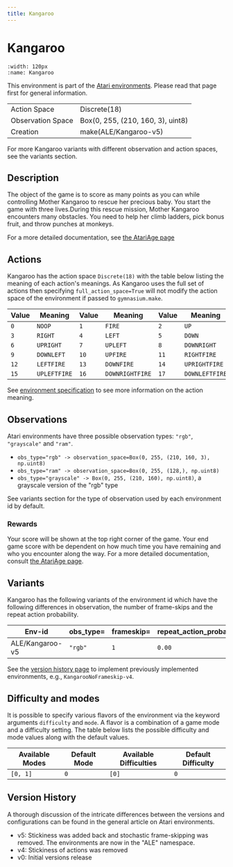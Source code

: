 ```yaml
---
title: Kangaroo
---
```


# Kangaroo

```{figure} ../../_static/videos/environments/kangaroo.gif
:width: 120px
:name: Kangaroo
```

This environment is part of the <a href='..'>Atari environments</a>. Please read that page first for general information.

|                   |                                   |
|-------------------|-----------------------------------|
| Action Space      | Discrete(18)                      |
| Observation Space | Box(0, 255, (210, 160, 3), uint8) |
| Creation          | make(ALE/Kangaroo-v5)             |

For more Kangaroo variants with different observation and action spaces, see the variants section.

## Description

The object of the game is to score as many points as you can while controlling Mother Kangaroo to rescue her precious baby. You start the game with three lives.During this rescue mission, Mother Kangaroo encounters many obstacles. You need to help her climb ladders, pick bonus fruit, and throw punches at monkeys.

For a more detailed documentation, see [the AtariAge page](https://atariage.com/manual_html_page.php?SoftwareLabelID=923)

## Actions

Kangaroo has the action space `Discrete(18)` with the table below listing the meaning of each action's meanings.
As Kangaroo uses the full set of actions then specifying `full_action_space=True` will not modify the action space of the environment if passed to `gymnasium.make`.

| Value   | Meaning      | Value   | Meaning         | Value   | Meaning        |
|---------|--------------|---------|-----------------|---------|----------------|
| `0`     | `NOOP`       | `1`     | `FIRE`          | `2`     | `UP`           |
| `3`     | `RIGHT`      | `4`     | `LEFT`          | `5`     | `DOWN`         |
| `6`     | `UPRIGHT`    | `7`     | `UPLEFT`        | `8`     | `DOWNRIGHT`    |
| `9`     | `DOWNLEFT`   | `10`    | `UPFIRE`        | `11`    | `RIGHTFIRE`    |
| `12`    | `LEFTFIRE`   | `13`    | `DOWNFIRE`      | `14`    | `UPRIGHTFIRE`  |
| `15`    | `UPLEFTFIRE` | `16`    | `DOWNRIGHTFIRE` | `17`    | `DOWNLEFTFIRE` |

See [environment specification](../env-spec) to see more information on the action meaning.

## Observations

Atari environments have three possible observation types: `"rgb"`, `"grayscale"` and `"ram"`.

- `obs_type="rgb" -> observation_space=Box(0, 255, (210, 160, 3), np.uint8)`
- `obs_type="ram" -> observation_space=Box(0, 255, (128,), np.uint8)`
- `obs_type="grayscale" -> Box(0, 255, (210, 160), np.uint8)`, a grayscale version of the "rgb" type

See variants section for the type of observation used by each environment id by default.

### Rewards

Your score will be shown at the top right corner of the game.
Your end game score with be dependent on how much time you have remaining and who you encounter along the way.
For a more detailed documentation, consult [the AtariAge page](https://atariage.com/manual_html_page.php?SoftwareLabelID=923).

## Variants

Kangaroo has the following variants of the environment id which have the following differences in observation,
the number of frame-skips and the repeat action probability.

| Env-id          | obs_type=   | frameskip=   | repeat_action_probability=   |
|-----------------|-------------|--------------|------------------------------|
| ALE/Kangaroo-v5 | `"rgb"`     | `1`          | `0.00`                       |

See the [version history page](https://ale.farama.org/environments/#version-history-and-naming-schemes) to implement previously implemented environments, e.g., `KangarooNoFrameskip-v4`.

## Difficulty and modes

It is possible to specify various flavors of the environment via the keyword arguments `difficulty` and `mode`.
A flavor is a combination of a game mode and a difficulty setting. The table below lists the possible difficulty and mode values
along with the default values.

| Available Modes   | Default Mode   | Available Difficulties   | Default Difficulty   |
|-------------------|----------------|--------------------------|----------------------|
| `[0, 1]`          | `0`            | `[0]`                    | `0`                  |

## Version History

A thorough discussion of the intricate differences between the versions and configurations can be found in the general article on Atari environments.

* v5: Stickiness was added back and stochastic frame-skipping was removed. The environments are now in the "ALE" namespace.
* v4: Stickiness of actions was removed
* v0: Initial versions release
